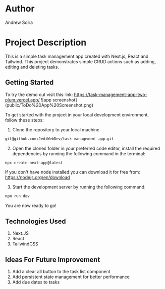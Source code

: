 # Author
Andrew Soria

# Project Description
This is a simple task management app created with Next.js, React and Tailwind. This project demonstrates simple CRUD actions such as adding, editing and deleting tasks. 

## Getting Started

To try the demo out visit this link: https://task-management-app-two-plum.vercel.app/
![app screenshot] (public/ToDo%20App%20Screenshot.png)

To get started with the project in your local development environment, follow
these steps:

1. Clone the repository to your local machine.

```bash
git@github.com:JediWebDev/task-management-app.git
```

2. Open the cloned folder in your preferred code editor, install the required
   dependencies by running the following command in the terminal:

```bash
npx create-next-app@latest
```

If you don't have node installed you can download it for free from: https://nodejs.org/en/download

3. Start the development server by running the following command:

```bash
npm run dev
```

You are now ready to go!

## Technologies Used
1. Next.JS
2. React
3. TailwindCSS

## Ideas For Future Improvement
1. Add a clear all button to the task list component
2. Add persistent state management for better performance
3. Add due dates to tasks